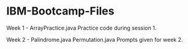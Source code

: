# IBM-Bootcamp-Files

Week 1 - ArrayPractice.java
Practice code during session 1.

Week 2 - Palindrome.java Permutation.java
Prompts given for week 2.
